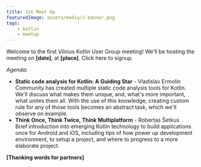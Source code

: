 ```yaml
---
title: 1st Meet Up
featuredImage: assets/media/1-banner.png
tags:
    - kotlin
    - meetup
---
```

Welcome to the first Vilnius Kotlin User Group meeting! We'll be hosting the meeting on **[date]**, at **[place]**. Click here to signup.

*Agenda:*
- **Static code analysis for Kotlin: A Guiding Star** - Vladislav Ermolin  
Community has created multiple static code analysis tools for Kotlin. We'll discuss what makes them unique, and, what's more important, what unites them all. With the use of this knowledge, creating custom rule for any of those tools becomes an abstract task, which we'll observe on example.
- **Think Once, Think Twice, Think Multiplatform**  - Robertas Šetkus  
Brief introduction into emerging Kotlin technology to build applications once for Android and iOS, including tips of how power up development environment, to setup a project, and where to progress to a more elaborate project.

**[Thanking words for partners]**
